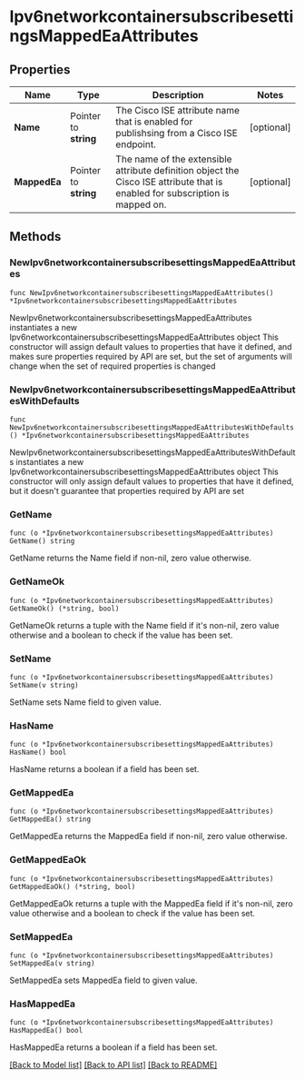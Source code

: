 # Ipv6networkcontainersubscribesettingsMappedEaAttributes

## Properties

Name | Type | Description | Notes
------------ | ------------- | ------------- | -------------
**Name** | Pointer to **string** | The Cisco ISE attribute name that is enabled for publishsing from a Cisco ISE endpoint. | [optional] 
**MappedEa** | Pointer to **string** | The name of the extensible attribute definition object the Cisco ISE attribute that is enabled for subscription is mapped on. | [optional] 

## Methods

### NewIpv6networkcontainersubscribesettingsMappedEaAttributes

`func NewIpv6networkcontainersubscribesettingsMappedEaAttributes() *Ipv6networkcontainersubscribesettingsMappedEaAttributes`

NewIpv6networkcontainersubscribesettingsMappedEaAttributes instantiates a new Ipv6networkcontainersubscribesettingsMappedEaAttributes object
This constructor will assign default values to properties that have it defined,
and makes sure properties required by API are set, but the set of arguments
will change when the set of required properties is changed

### NewIpv6networkcontainersubscribesettingsMappedEaAttributesWithDefaults

`func NewIpv6networkcontainersubscribesettingsMappedEaAttributesWithDefaults() *Ipv6networkcontainersubscribesettingsMappedEaAttributes`

NewIpv6networkcontainersubscribesettingsMappedEaAttributesWithDefaults instantiates a new Ipv6networkcontainersubscribesettingsMappedEaAttributes object
This constructor will only assign default values to properties that have it defined,
but it doesn't guarantee that properties required by API are set

### GetName

`func (o *Ipv6networkcontainersubscribesettingsMappedEaAttributes) GetName() string`

GetName returns the Name field if non-nil, zero value otherwise.

### GetNameOk

`func (o *Ipv6networkcontainersubscribesettingsMappedEaAttributes) GetNameOk() (*string, bool)`

GetNameOk returns a tuple with the Name field if it's non-nil, zero value otherwise
and a boolean to check if the value has been set.

### SetName

`func (o *Ipv6networkcontainersubscribesettingsMappedEaAttributes) SetName(v string)`

SetName sets Name field to given value.

### HasName

`func (o *Ipv6networkcontainersubscribesettingsMappedEaAttributes) HasName() bool`

HasName returns a boolean if a field has been set.

### GetMappedEa

`func (o *Ipv6networkcontainersubscribesettingsMappedEaAttributes) GetMappedEa() string`

GetMappedEa returns the MappedEa field if non-nil, zero value otherwise.

### GetMappedEaOk

`func (o *Ipv6networkcontainersubscribesettingsMappedEaAttributes) GetMappedEaOk() (*string, bool)`

GetMappedEaOk returns a tuple with the MappedEa field if it's non-nil, zero value otherwise
and a boolean to check if the value has been set.

### SetMappedEa

`func (o *Ipv6networkcontainersubscribesettingsMappedEaAttributes) SetMappedEa(v string)`

SetMappedEa sets MappedEa field to given value.

### HasMappedEa

`func (o *Ipv6networkcontainersubscribesettingsMappedEaAttributes) HasMappedEa() bool`

HasMappedEa returns a boolean if a field has been set.


[[Back to Model list]](../README.md#documentation-for-models) [[Back to API list]](../README.md#documentation-for-api-endpoints) [[Back to README]](../README.md)


